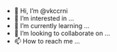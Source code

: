 - 👋 Hi, I’m @vkccrni
- 👀 I’m interested in ...
- 🌱 I’m currently learning ...
- 💞️ I’m looking to collaborate on ...
- 📫 How to reach me ...

<!---
vkccrni/vkccrni is a ✨ special ✨ repository because its `README.md` (this file) appears on your GitHub profile.
You can click the Preview link to take a look at your changes.
--->
